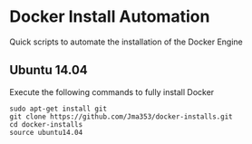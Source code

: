 # Docker Install Automation

Quick scripts to automate the installation of the Docker Engine 

## Ubuntu 14.04 
Execute the following commands to fully install Docker 

```
sudo apt-get install git 
git clone https://github.com/Jma353/docker-installs.git
cd docker-installs
source ubuntu14.04
```
